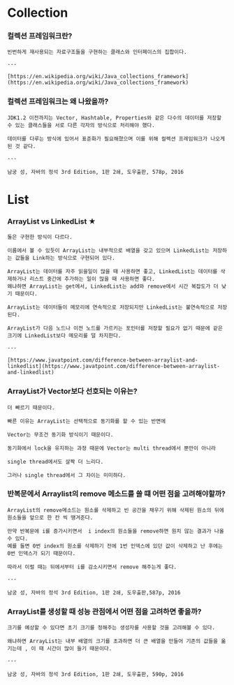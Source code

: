# Collection
### 컬렉션 프레임워크란?
    
    빈번하게 재사용되는 자료구조들을 구현하는 클래스와 인터페이스의 집합이다.
    
    ---
    
    [https://en.wikipedia.org/wiki/Java_collections_framework](https://en.wikipedia.org/wiki/Java_collections_framework)
    
### 컬렉션 프레임워크는 왜 나왔을까?
    
    JDK1.2 이전까지는 Vector, Hashtable, Properties와 같은 다수의 데이터를 저장할 수 있는 클래스들을 서로 다른 각자의 방식으로 처리해야 했다.
    
    데이터를 다루는 방식에 있어서 표준화가 필요해졌으며 이를 위해 컬렉션 프레임워크가 나오게 된 것 같다.
    
    ---
    
    남궁 성, 자바의 정석 3rd Edition, 1판 2쇄, 도우출판, 578p, 2016

# List
### ArrayList vs LinkedList ★
    
    둘은 구현한 방식이 다르다.
    
    이름에서 볼 수 있듯이 ArrayList는 내부적으로 배열을 갖고 있으며 LinkedList는 저장하는 값들을 Link하는 방식으로 구현되어 있다.
    
    ArrayList는 데이터를 자주 읽을일이 많을 때 사용하면 좋고, LinkedList는 데이터를 삭제하거나 리스트 중간에 추가하는 일이 많을 때 사용하면 좋다. 
    왜냐하면 ArrayList는 get에서, LinkedList는 add와 remove에서 시간 복잡도가 더 낮기 때문이다.
    
    ArrayList는 데이터들이 메모리에 연속적으로 저장되지만 LinkedList는 불연속적으로 저장된다.
    
    ArrayList가 다음 노드나 이전 노드를 가르키는 포인터를 저장할 필요가 없기 때문에 같은 크기에 LinkedList보다 메모리를 덜 차지한다.
    
    ---
    
    [https://www.javatpoint.com/difference-between-arraylist-and-linkedlist](https://www.javatpoint.com/difference-between-arraylist-and-linkedlist)
    
### ArrayList가 Vector보다 선호되는 이유는?
    
    더 빠르기 때문이다.
    
    빠른 이유는 ArrayList는 선택적으로 동기화를 할 수 있는 반면에
    
    Vector는 무조건 동기화 방식이기 때문이다.
    
    동기화에서 lock을 유지하는 과정 때문에 Vector는 multi thread에서 뿐만이 아니라 
    
    single thread에서도 살짝 더 느리다.
    
    그러나 single thread에서 그 차이는 미미하다. 
    
### 반복문에서 Arraylist의 remove 메소드를 쓸 떄 어떤 점을 고려해야할까?
    
    ArrayList의 remove메소드는 원소를 삭제하고 빈 공간을 채우기 위해 삭제된 원소의 뒤에 원소들을 앞으로 한 칸 씩 땡겨준다.
    
    만약 반복문에 i를 증가시키면서  i index의 원소들을 remove하면 원치 않는 결과가 나올 수 있다. 
    예를 들면 0번 index의 원소를 삭제하기 전에 1번 인덱스에 있던 값이 삭제하고 난 후에는 0번 인덱스가 되기 때문이다.
    
    따라서 이럴 때는 뒤에서부터 i를 감소시키면서 remove 해주는게 좋다.
    
    ---
    
    남궁 성, 자바의 정석 3rd Edition, 1판 2쇄, 도우출판,587p, 2016
    
### ArrayList를 생성할 때 성능 관점에서 어떤 점을 고려하면 좋을까?
    
    크기를 예상할 수 있다면 초기 크기를 정해주는 생성자를 사용할 것을 고려해볼 수 있다.
    
    왜냐하면 ArrayList는 내부 배열의 크기를 초과하면 더 큰 배열을 만들어 기존의 값들을 옮기는데 , 이 때 시간이 많이 들기 때문이다.
    
    ---
    
    남궁 성, 자바의 정석 3rd Edition, 1판 2쇄, 도우출판, 590p, 2016